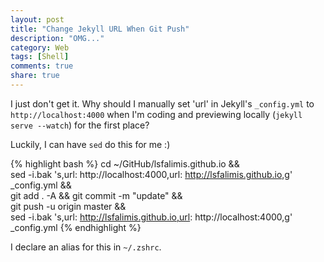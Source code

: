 ```yaml
---
layout: post
title: "Change Jekyll URL When Git Push"
description: "OMG..."
category: Web
tags: [Shell]
comments: true
share: true
---
```


I just don't get it. Why should I manually set 'url' in Jekyll's `_config.yml` to `http://localhost:4000` when I'm coding and previewing locally (`jekyll serve --watch`) for the first place?

Luckily, I can have `sed` do this for me :)

{% highlight bash %}
cd ~/GitHub/lsfalimis.github.io &&\
sed -i.bak 's,url: http://localhost:4000,url: http://lsfalimis.github.io,g' _config.yml &&\
git add . -A && git commit -m "update" &&\
git push -u origin master &&\
sed -i.bak 's,url: http://lsfalimis.github.io,url: http://localhost:4000,g' _config.yml
{% endhighlight %}

I declare an alias for this in `~/.zshrc`.
